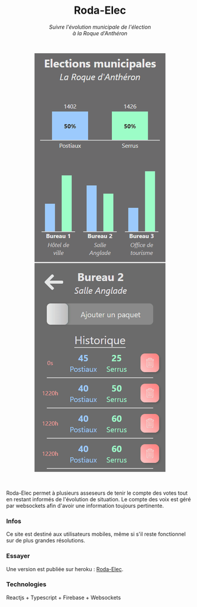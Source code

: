 <p>
<h1 align="center" >Roda-Elec</h1>
  <p align="center" ><em>Suivre l'évolution municipale de l'élection<br /> à la Roque d'Anthéron</em></p>
</p>
<br/>

<p align="center">
  <a href="#"><img src="./docs/RodaElec2.gif" /></a>
  <a href="#"><img src="./docs/RodaElec.gif" /></a>
</p>
<br/>

Roda-Elec permet à plusieurs asseseurs de tenir le compte des votes tout en restant informés de l'évolution de situation. Le compte des voix est géré par websockets afin d'avoir une information toujours pertinente.

### Infos

Ce site est destiné aux utilisateurs mobiles, même si s'il reste fonctionnel sur de plus grandes résolutions.

### Essayer

Une version est publiée sur heroku : [Roda-Elec](https://roda-elec.herokuapp.com).

### Technologies

Reactjs + Typescript + Firebase + Websockets
